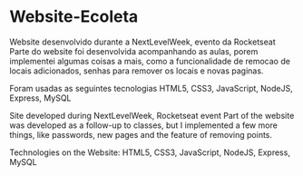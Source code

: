 # Website-Ecoleta
Website desenvolvido durante a NextLevelWeek, evento da Rocketseat
Parte do website foi desenvolvida acompanhando as aulas, porem implementei algumas coisas a mais, como a funcionalidade de remocao de locais adicionados, senhas para remover os locais e novas paginas.

Foram usadas as seguintes tecnologias
HTML5, CSS3, JavaScript, NodeJS, Express, MySQL 

Site developed during NextLevelWeek, Rocketseat event
Part of the website was developed as a follow-up to classes, but I implemented a few more things, like passwords, new pages and the feature of removing points. 

Technologies on the Website:
HTML5, CSS3, JavaScript, NodeJS, Express, MySQL
